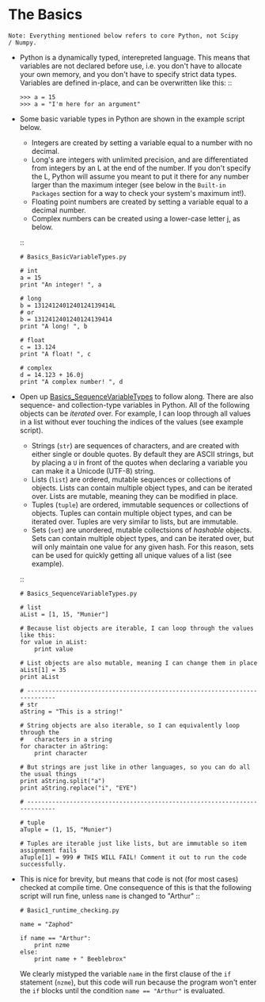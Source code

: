 The Basics
=========================
    
    Note: Everything mentioned below refers to core Python, not Scipy 
    / Numpy.

*   Python is a dynamically typed, interepreted language. This means
    that variables are not declared before use, i.e. you don't have to
    allocate your own memory, and you don't have to specify strict data
    types. Variables are defined in-place, and can be overwritten like 
    this:
    ::
    
        >>> a = 15
        >>> a = "I'm here for an argument"

*   Some basic variable types in Python are shown in the example script below.
    
    * Integers are created by setting a variable equal to a number with no 
      decimal.
    * Long's are integers with unlimited precision, and are
      differentiated from integers by an L at the end of the number. If you
      don't specify the L, Python will assume you meant to put it there for
      any number larger than the maximum integer (see below in the ``Built-in
      Packages`` section for a way to check your system's maximum int!).
    * Floating point numbers are created by setting a variable equal to a 
      decimal number.
    * Complex numbers can be created using a lower-case letter j, as below.
      
    ::
        
        # Basics_BasicVariableTypes.py
        
        # int
        a = 15
        print "An integer! ", a
        
        # long
        b = 1312412401240124139414L
        # or
        b = 1312412401240124139414
        print "A long! ", b
        
        # float
        c = 13.124
        print "A float! ", c
        
        # complex
        d = 14.123 + 16.0j
        print "A complex number! ", d

*   Open up [Basics_SequenceVariableTypes](https://github.com/adrn/PythonBeer/blob/master/Meeting%201%20--%20Python%20Introduction/Basics_BasicVariableTypes.py)
    to follow along. There are also sequence- and collection-type variables in 
    Python. All of the following objects can be *iterated* over. For example, I 
    can loop through all values in a list without ever touching the indices of 
    the values (see example script).
    
    * Strings (``str``) are sequences of characters, and are created
      with either single or double quotes. By default they are ASCII strings,
      but by placing a ``U`` in front of the quotes when declaring a variable
      you can make it a Unicode (UTF-8) string.
    * Lists (``list``) are ordered, mutable sequences or collections of
      objects. Lists can contain multiple object types, and can be iterated
      over. Lists are mutable, meaning they can be modified in place.
    * Tuples (``tuple``) are ordered, immutable sequences or collections
      of objects. Tuples can contain multiple object types, and can be
      iterated over. Tuples are very similar to lists, but are immutable.
    * Sets (``set``) are unordered, mutable collectsions of *hashable*
      objects. Sets can contain multiple object types, and can be iterated
      over, but will only maintain one value for any given hash. For this
      reason, sets can be used for quickly getting all unique values of a list
      (see example).
    
    ::
        
        # Basics_SequenceVariableTypes.py
        
        # list
        aList = [1, 15, "Munier"]
        
        # Because list objects are iterable, I can loop through the values like this:
        for value in aList:
            print value
        
        # List objects are also mutable, meaning I can change them in place
        aList[1] = 35
        print aList
        
        # ---------------------------------------------------------------------------
        # str
        aString = "This is a string!"
        
        # String objects are also iterable, so I can equivalently loop through the
        #   characters in a string
        for character in aString:
            print character
        
        # But strings are just like in other languages, so you can do all the usual things
        print aString.split("a")
        print aString.replace("i", "EYE")
        
        # ---------------------------------------------------------------------------
        
        # tuple
        aTuple = (1, 15, "Munier")
        
        # Tuples are iterable just like lists, but are immutable so item assignment fails
        aTuple[1] = 999 # THIS WILL FAIL! Comment it out to run the code successfully.
            

*   This is nice for brevity, but means that code is not (for most
    cases) checked at compile time. One consequence of this is that the
    following script will run fine, unless ``name`` is changed to "Arthur"
    ::
    
        # Basic1_runtime_checking.py
    
        name = "Zaphod"
    
        if name == "Arthur":
            print nzme
        else:
            print name + " Beeblebrox"
    
    We clearly mistyped the variable ``name`` in the first clause of the
    ``if`` statement (``nzme``), but this code will run because the
    program won't enter the ``if`` blocks until the condition ``name ==
    "Arthur"`` is evaluated.